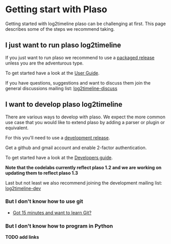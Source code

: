 # Getting start with Plaso

Getting started with log2timeline plaso can be challenging at first. This page describes some of the steps we recommend taking.

## I just want to run plaso log2timeline

If you just want to run plaso we recommend to use a [packaged release](Releases-and-roadmap.md) unless you are the adventurous type.

To get started have a look at the [User Guide](Users-Guide.md).

If you have questions, suggestions and want to discuss them join the general discussions mailing list: [log2timeline-discuss](https://groups.google.com/forum/#!forum/log2timeline-discuss)

## I want to develop plaso log2timeline

There are various ways to develop with plaso. We expect the more common use case that you would like to extend plaso by adding a parser or plugin or equivalent.

For this you'll need to use a [development release](Releases-and-roadmap.md).

Get a github and gmail account and enable 2-factor authentication.

To get started have a look at the [Developers guide](Developers-Guide.md).

**Note that the codelabs currently reflect plaso 1.2 and we are working on updating them to reflect plaso 1.3**

Last but not least we also recommend joining the development mailing list: [log2timeline-dev](https://groups.google.com/forum/#!forum/log2timeline-dev)

### But I don't know how to use git

* [Got 15 minutes and want to learn Git?](https://try.github.io/levels/1/challenges/1)

### But I don't know how to program in Python

**TODO add links**